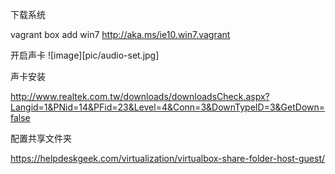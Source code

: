 


下载系统

vagrant box add win7 http://aka.ms/ie10.win7.vagrant


开启声卡
![image][pic/audio-set.jpg]



声卡安装

http://www.realtek.com.tw/downloads/downloadsCheck.aspx?Langid=1&PNid=14&PFid=23&Level=4&Conn=3&DownTypeID=3&GetDown=false


配置共享文件夹

https://helpdeskgeek.com/virtualization/virtualbox-share-folder-host-guest/